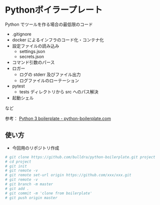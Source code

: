 # Pythonボイラープレート

Python でツールを作る場合の最低限のコード

* .gitignore
* docker によるインフラのコード化・コンテナ化
* 設定ファイルの読み込み
  * settings.json
  * secrets.json
* コマンド引数のパース
* ロガー
  * ログの stderr 及びファイル出力
  * ログファイルのローテーション
* pytest
  * tests ディレクトリから src へのパス解決
* 起動シェル

など

参考： [Python 3 boilerplate - python-boilerplate.com](https://www.python-boilerplate.com/py3+executable)

## 使い方

* 今回用のリポジトリ作成

```bash
# git clone https://github.com/bulldra/python-boilerplate.git project
# cd project
# git init
# git remote -v
# git remote set-url origin https://github.com/xxx/xxx.git
# git remote -v
# git branch -m master
# git add .
# git commit -m 'clone from boilerplate'
# git push origin master
```
